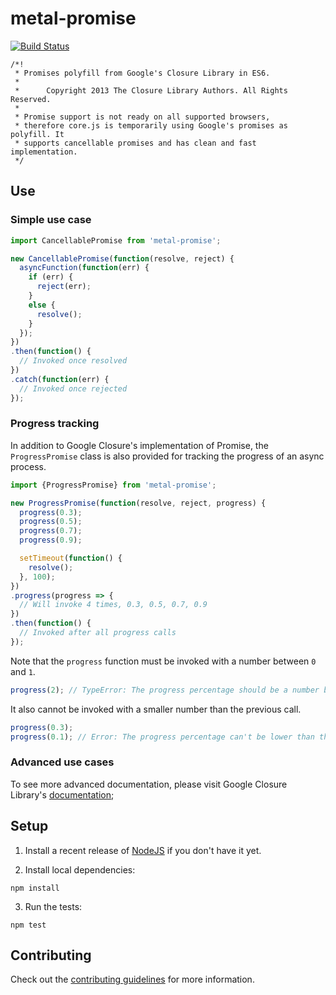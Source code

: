 # metal-promise

[![Build Status](https://travis-ci.org/metal/metal-promise.svg?branch=master)](https://travis-ci.org/metal/metal-promise)

```
/*!
 * Promises polyfill from Google's Closure Library in ES6.
 *
 *      Copyright 2013 The Closure Library Authors. All Rights Reserved.
 *
 * Promise support is not ready on all supported browsers,
 * therefore core.js is temporarily using Google's promises as polyfill. It
 * supports cancellable promises and has clean and fast implementation.
 */
 ```

## Use

### Simple use case

```javascript
import CancellablePromise from 'metal-promise';

new CancellablePromise(function(resolve, reject) {
  asyncFunction(function(err) {
    if (err) {
      reject(err);
    }
    else {
      resolve();
    }
  });
})
.then(function() {
  // Invoked once resolved
})
.catch(function(err) {
  // Invoked once rejected
});
```

### Progress tracking

In addition to Google Closure's implementation of Promise,
the `ProgressPromise` class is also provided for tracking the progress of an
async process.

```javascript
import {ProgressPromise} from 'metal-promise';

new ProgressPromise(function(resolve, reject, progress) {
  progress(0.3);
  progress(0.5);
  progress(0.7);
  progress(0.9);

  setTimeout(function() {
    resolve();
  }, 100);
})
.progress(progress => {
  // Will invoke 4 times, 0.3, 0.5, 0.7, 0.9
})
.then(function() {
  // Invoked after all progress calls
});
```

Note that the `progress` function must be invoked with a number
between `0` and `1`.

```javascript
progress(2); // TypeError: The progress percentage should be a number between 0 and 1
```

It also cannot be invoked with a smaller number than the previous call.

```javascript
progress(0.3);
progress(0.1); // Error: The progress percentage can't be lower than the previous percentage
```

### Advanced use cases

To see more advanced documentation, please visit Google Closure
Library's [documentation](https://google.github.io/closure-library/api/goog.Promise.html);

## Setup

1. Install a recent release of [NodeJS](https://nodejs.org/en/download/) if you
don't have it yet.

2. Install local dependencies:

  ```
  npm install
  ```

3. Run the tests:

  ```
  npm test
  ```

## Contributing

Check out the [contributing guidelines](https://github.com/metal/metal-plugins/blob/master/CONTRIBUTING.md) for more information.
